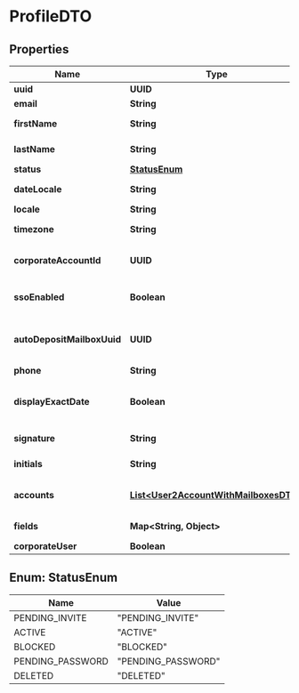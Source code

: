 

# ProfileDTO


## Properties

| Name | Type | Description | Notes |
|------------ | ------------- | ------------- | -------------|
|**uuid** | **UUID** | User uuid |  [optional] |
|**email** | **String** | User email |  [optional] |
|**firstName** | **String** | User first name |  [optional] |
|**lastName** | **String** | User last name |  [optional] |
|**status** | [**StatusEnum**](#StatusEnum) | User status |  [optional] |
|**dateLocale** | **String** | User locale for dates |  [optional] |
|**locale** | **String** | User locale |  [optional] |
|**timezone** | **String** | User timezone |  [optional] |
|**corporateAccountId** | **UUID** | Corporate account UUID |  [optional] |
|**ssoEnabled** | **Boolean** | Is SSO enabled for user |  [optional] |
|**autoDepositMailboxUuid** | **UUID** | Auto Deposit Mailbox UUID |  [optional] |
|**phone** | **String** | User phone |  [optional] |
|**displayExactDate** | **Boolean** | Display exact date instead of relative |  [optional] |
|**signature** | **String** | Saved eInk signature |  [optional] |
|**initials** | **String** | Saved initials |  [optional] |
|**accounts** | [**List&lt;User2AccountWithMailboxesDTO&gt;**](User2AccountWithMailboxesDTO.md) | User accounts belongs to |  [optional] |
|**fields** | **Map&lt;String, Object&gt;** | Additional user fields |  [optional] |
|**corporateUser** | **Boolean** |  |  [optional] |



## Enum: StatusEnum

| Name | Value |
|---- | -----|
| PENDING_INVITE | &quot;PENDING_INVITE&quot; |
| ACTIVE | &quot;ACTIVE&quot; |
| BLOCKED | &quot;BLOCKED&quot; |
| PENDING_PASSWORD | &quot;PENDING_PASSWORD&quot; |
| DELETED | &quot;DELETED&quot; |



